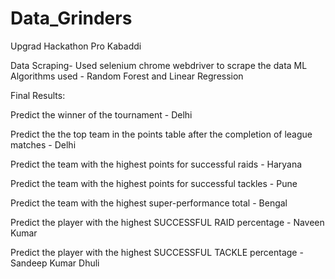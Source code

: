 # Data_Grinders
Upgrad Hackathon Pro Kabaddi

Data Scraping- Used selenium chrome webdriver to scrape the data
ML Algorithms used - Random Forest and Linear Regression

Final Results:

Predict the winner of the tournament	 - Delhi

Predict the the top team in the points table after the completion of league matches	- Delhi

Predict the team with the highest points for successful raids	- Haryana

Predict the team with the highest points for successful tackles	 - Pune

Predict the team with the highest super-performance total	- Bengal

Predict the player with the highest SUCCESSFUL RAID percentage	- Naveen Kumar

Predict the player with the highest SUCCESSFUL TACKLE percentage - Sandeep Kumar Dhuli

